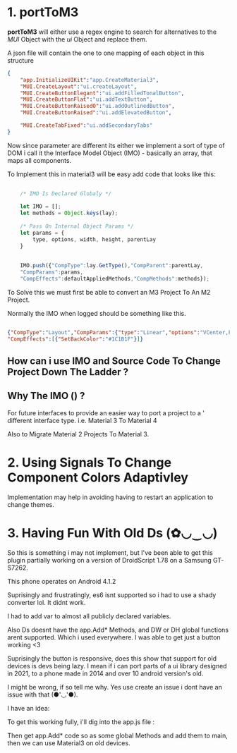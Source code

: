 
# 1. portToM3
__portToM3__ will either use a regex engine to search for alternatives to
the _MUI_ Object with the _ui_ Object and replace them.

A json file will contain the one to one mapping of each object in this structure

```json
{
    "app.InitializeUIKit":"app.CreateMaterial3",
    "MUI.CreateLayout":"ui.createLayout",
    "MUI.CreateButtonElegant":"ui.addFilledTonalButton",
    "MUI.CreateButtonFlat":"ui.addTextButton",
    "MUI.CreateButtonRaisedO":"ui.addOutlinedButton",
    "MUI.CreateButtonRaised":"ui.addElevatedButton",

    "MUI.CreateTabFixed":"ui.addSecondaryTabs"
}
```


Now since parameter are different its either we implement a sort of type of
DOM i call it the Interface Model Object (IMO) - basically an array,
that maps all components.

To Implement this in material3 will be easy add code that looks like this:

```javascript
    
    /* IMO Is Declared Globaly */
    
    let IMO = [];
    let methods = Object.keys(lay);
    
    /* Pass On Internal Object Params */ 
    let params = {
        type, options, width, height, parentLay
    }
        
        
    IMO.push({"CompType":lay.GetType(),"CompParent":parentLay,
    "CompParams":params,
    "CompEffects":defaultAppliedMethods,"CompMethods":methods});
```

To Solve this we must first be able to convert an M3 Project To An M2 Project.

Normally the IMO when logged should be something like this.

```json

{"CompType":"Layout","CompParams":{"type":"Linear","options":"VCenter,FillXY"},
"CompEffects":[{"SetBackColor":"#1C1B1F"}]}
```

## How can i use IMO and Source Code To Change Project Down The Ladder ?



## Why The IMO () ?

For future interfaces to provide an easier way to port a project to a '
different interface type.
i.e. Material 3 To Material 4

Also to Migrate Material 2 Projects To Material 3.

# 2. Using Signals To Change Component Colors Adaptivley 
Implementation may help in avoiding having to restart an application to change themes.

# 3. Having Fun With Old Ds (✿◡‿◡)

So this is something i may not implement, but I've been able to get this plugin partially working on a version of 
DroidScript 1.78
on a Samsung GT-S7262.


This phone operates on Android 4.1.2


Suprisingly and frustratingly, es6 isnt supported so i had to use a shady converter lol.
It didnt work.

I had to add var to almost all publicly declared variables.


Also Ds doesnt have the app.Add* Methods, and DW or DH global functions arent supported.
Which i used everywhere.
I was able to get just a button working <3



Suprisingly the button is responsive, does this show that support for old devices is devs being lazy.
I mean if i can port parts of a ui library designed in 2021, to a phone made in 2014 and over 10 android version's old.


I might be wrong, if so tell me why. Yes use create an issue i dont have an issue with that (●'◡'●).




I have an idea: 

To get this working fully, i'll dig into the app.js file :


Then get app.Add* code so as some global Methods and add them to main, then we can use Material3 on old devices.
